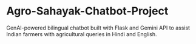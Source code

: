 # Agro-Sahayak-Chatbot-Project
GenAI-powered bilingual chatbot built with Flask and Gemini API to assist Indian farmers with agricultural queries in Hindi and English.
